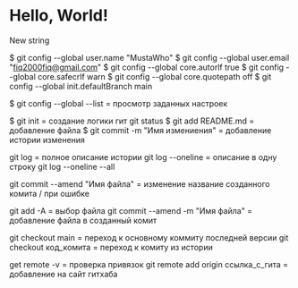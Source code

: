 # Hello, World!

New string

$ git config --global user.name "MustaWho"
$ git config --global user.email "fiq2000fiq@gmail.com"
$ git config --global core.autorlf true
$ git config --global core.safecrlf warn
$ git config --global core.quotepath off
$ git config --global init.defaultBranch main

$ git config --global --list = просмотр заданных настроек


$ git init = создание логики гит
git status
$ git add README.md = добавление файла
$ git commit -m "Имя измениения" = добавление истории изменения

git log = полное описание истории
git log --oneline = описание в одну строку
git log --oneline --all


git commit --amend "Имя файла" = изменение название созданного комита / при ошибке

git add -A = выбор файла
git commit --amend -m "Имя файла" = добавление файла в созданный комит


git checkout main = переход к основному коммиту последней версии
git checkout код_комита = переход к комиту из истории

get remote -v = проверка привязок
git remote add origin ссылка_с_гита = добавление на сайт гитхаба
